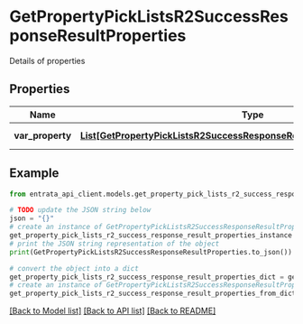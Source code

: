 # GetPropertyPickListsR2SuccessResponseResultProperties

Details of properties

## Properties

Name | Type | Description | Notes
------------ | ------------- | ------------- | -------------
**var_property** | [**List[GetPropertyPickListsR2SuccessResponseResultPropertiesPropertyInner]**](GetPropertyPickListsR2SuccessResponseResultPropertiesPropertyInner.md) | List of properties | 

## Example

```python
from entrata_api_client.models.get_property_pick_lists_r2_success_response_result_properties import GetPropertyPickListsR2SuccessResponseResultProperties

# TODO update the JSON string below
json = "{}"
# create an instance of GetPropertyPickListsR2SuccessResponseResultProperties from a JSON string
get_property_pick_lists_r2_success_response_result_properties_instance = GetPropertyPickListsR2SuccessResponseResultProperties.from_json(json)
# print the JSON string representation of the object
print(GetPropertyPickListsR2SuccessResponseResultProperties.to_json())

# convert the object into a dict
get_property_pick_lists_r2_success_response_result_properties_dict = get_property_pick_lists_r2_success_response_result_properties_instance.to_dict()
# create an instance of GetPropertyPickListsR2SuccessResponseResultProperties from a dict
get_property_pick_lists_r2_success_response_result_properties_from_dict = GetPropertyPickListsR2SuccessResponseResultProperties.from_dict(get_property_pick_lists_r2_success_response_result_properties_dict)
```
[[Back to Model list]](../README.md#documentation-for-models) [[Back to API list]](../README.md#documentation-for-api-endpoints) [[Back to README]](../README.md)


